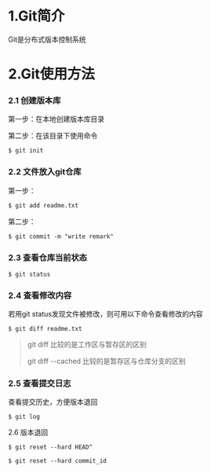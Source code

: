 # 1.Git简介

Git是分布式版本控制系统

# 2.Git使用方法

### 2.1 创建版本库

第一步：在本地创建版本库目录

第二步：在该目录下使用命令

```
$ git init
```

### 2.2 文件放入git仓库

第一步：

```bash
$ git add readme.txt
```

第二步：

```
$ git commit -m "write remark"
```

### 2.3 查看仓库当前状态

```
$ git status
```

### 2.4 查看修改内容

若用git status发现文件被修改，则可用以下命令查看修改的内容

```
$ git diff readme.txt
```

> git diff 比较的是工作区与暂存区的区别
>
> git diff --cached 比较的是暂存区与仓库分支的区别

### 2.5 查看提交日志

查看提交历史，方便版本退回

```
$ git log
```

2.6 版本退回

```
$ git reset --hard HEAD^
```

```
$ git reset --hard commit_id
```



